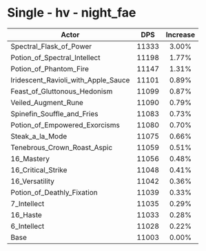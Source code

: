 # Single - hv - night_fae
| Actor | DPS | Increase |
|---|:---:|:---:|
|Spectral_Flask_of_Power|11333|3.00%|
|Potion_of_Spectral_Intellect|11198|1.77%|
|Potion_of_Phantom_Fire|11147|1.31%|
|Iridescent_Ravioli_with_Apple_Sauce|11101|0.89%|
|Feast_of_Gluttonous_Hedonism|11099|0.87%|
|Veiled_Augment_Rune|11090|0.79%|
|Spinefin_Souffle_and_Fries|11083|0.73%|
|Potion_of_Empowered_Exorcisms|11080|0.70%|
|Steak_a_la_Mode|11075|0.66%|
|Tenebrous_Crown_Roast_Aspic|11059|0.51%|
|16_Mastery|11056|0.48%|
|16_Critical_Strike|11048|0.41%|
|16_Versatility|11042|0.36%|
|Potion_of_Deathly_Fixation|11039|0.33%|
|7_Intellect|11035|0.29%|
|16_Haste|11033|0.28%|
|6_Intellect|11028|0.22%|
|Base|11003|0.00%|
